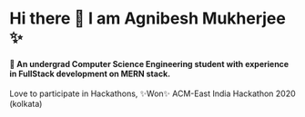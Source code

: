 # Hi there 👋 I am Agnibesh Mukherjee ✨
#### 💬 An undergrad Computer Science Engineering student with experience in FullStack development on MERN stack.
Love to participate in Hackathons, ✨Won✨ ACM-East India Hackathon 2020 (kolkata)

<!-- <iframe width="100%" scrolling="no" style="overflow: hidden;pointer-events: none;" height="500px" src="https://www.agnibesh.dev" title="agnibesh.dev"/> -->
<!--### 🌱 Github Stats
![github stats](https://github-readme-stats.vercel.app/api?username=MightyPhoenix&count_private=true&show_icons=true&bg_color=315,48c6ef,6f86d6&title_color=ffffff&text_color=ffffff&icon_color=ee609c)-->
<!-- ### ⚡ My most used Languages  -->
<!--![github stats](https://github-readme-stats.vercel.app/api?username=MightyPhoenix&show_icons=true&theme=radical)-->
<!-- [![Top Langs](https://github-readme-stats.vercel.app/api/top-langs/?username=MightyPhoenix&layout=compact)](https://github.com/MightyPhoenix)
<br/>
![](https://komarev.com/ghpvc/?username=MightyPhoenix) -->

